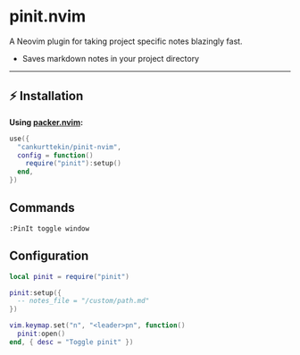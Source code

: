 # pinit.nvim

A Neovim plugin for taking project specific notes blazingly fast.

- Saves markdown notes in your project directory 

---

## ⚡ Installation

**Using [packer.nvim](https://github.com/wbthomason/packer.nvim):**

```lua
use({
  "cankurttekin/pinit-nvim",
  config = function()
    require("pinit"):setup()
  end,
})
```

## Commands
```
:PinIt toggle window
```

## Configuration
```lua
local pinit = require("pinit")

pinit:setup({
  -- notes_file = "/custom/path.md"
})

vim.keymap.set("n", "<leader>pn", function()
  pinit:open()
end, { desc = "Toggle pinit" })
```
